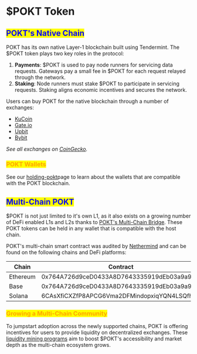 # $POKT Token

## <mark style="color:blue;">POKT's Native Chain</mark>

POKT has its own native Layer-1 blockchain built using Tendermint. The $POKT token plays two key roles in the protocol:

1. **Payments**: $POKT is used to pay node runners for servicing data requests. Gateways pay a small fee in $POKT for each request relayed through the network.
2. **Staking**: Node runners must stake $POKT to participate in servicing requests. Staking aligns economic incentives and secures the network.

Users can buy POKT for the native blockchain through a number of exchanges:

* [KuCoin](https://www.kucoin.com/trade/POKT-USDT?rcode=e21sNJ)
* [Gate.io](https://www.gate.io/trade/POKT\_USDT?ref=3018394)
* [Upbit](https://upbit.com/exchange?code=CRIX.UPBIT.BTC-POKT)
* [Bybit](https://www.bybit.com/trade/spot/POKT/USDT/?affiliate\_id=9763)

_See all exchanges on_ [_CoinGecko_](https://www.coingecko.com/en/coins/pocket-network)_._

### <mark style="color:orange;">POKT Wallets</mark>

See our [holding-pokt](holding-pokt/ "mention")page to learn about the wallets that are compatible with the POKT blockchain.

## <mark style="color:blue;">Multi-Chain POKT</mark>

$POKT is not just limited to it's own L1, as it also exists on a growing number of DeFi enabled L1s and L2s thanks to [POKT's Multi-Chain Bridge](bridging/#pokt-bridge). These POKT tokens can be held in any wallet that is compatible with the host chain.

POKT's multi-chain smart contract was audited by [Nethermind](https://github.com/pokt-network/pocket-contracts/blob/cb4b5bb7a7bc9c24e63ddde66f7914185f0b4295/audits/NM0245\_XPOKT.pdf) and can be found on the following chains and DeFi platforms:

<table><thead><tr><th width="133">Chain</th><th width="246">Contract</th><th>Official Liquidity Pools</th></tr></thead><tbody><tr><td>Ethereum</td><td>0x764A726d9ceD0433A8D7643335919dEb03a9a935</td><td><a href="https://app.uniswap.org/explore/pools/ethereum/0x2979E18a7C2086192dB05B97cE180A3647402595">https://app.uniswap.org/explore/pools/ethereum/0x2979E18a7C2086192dB05B97cE180A3647402595</a></td></tr><tr><td>Base</td><td>0x764A726d9ceD0433A8D7643335919dEb03a9a935</td><td></td></tr><tr><td>Solana</td><td>6CAsXfiCXZfP8APCG6Vma2DFMindopxiqYQN4LSQfhoC</td><td></td></tr></tbody></table>

### <mark style="color:orange;">Growing a Multi-Chain Community</mark>

To jumpstart adoption across the newly supported chains, POKT is offering incentives for users to provide liquidity on decentralized exchanges. These [liquidity mining programs](pokt-rewards/#id-2.-liquidity-staking) aim to boost $POKT's accessibility and market depth as the multi-chain ecosystem grows.
